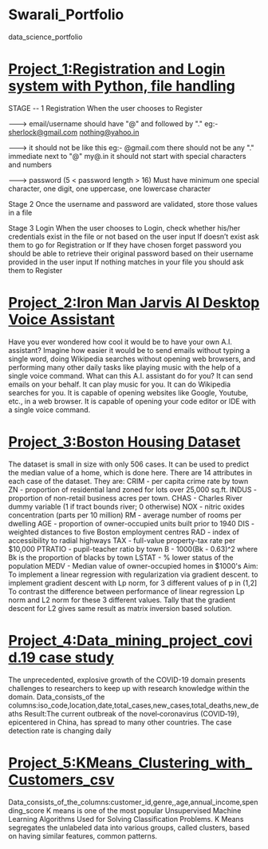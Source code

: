 # Swarali_Portfolio
data_science_portfolio
# [Project_1:Registration and Login system with Python, file handling](https://github.com/swarali0308/registration.py/blob/master/main.py)
STAGE -- 1 Registration When the user chooses to Register

---> email/username should have "@" and followed by "." eg:- sherlock@gmail.com nothing@yahoo.in

---> it should not be like this eg:- @gmail.com there should not be any "." immediate next to "@" my@.in it should not start with special characters and numbers

---> password (5 < password length > 16) Must have minimum one special character, one digit, one uppercase, one lowercase character

Stage 2 Once the username and password are validated, store those values in a file

Stage 3 Login When the user chooses to Login, check whether his/her credentials exist in the file or not based on the user input If doesn’t exist ask them to go for Registration or If they have chosen forget password you should be able to retrieve their original password based on their username provided in the user input If nothing matches in your file you should ask them to Register

# [Project_2:Iron Man Jarvis AI Desktop Voice Assistant](https://github.com/swarali0308/Desktop-Voice-Assistant.py/blob/master/main.py)
Have you ever wondered how cool it would be to have your own A.I. assistant? Imagine how easier it would be to send emails without typing a single word, doing Wikipedia searches without opening web browsers, and performing many other daily tasks like playing music with the help of a single voice command. What can this A.I. assistant do for you? It can send emails on your behalf. It can play music for you. It can do Wikipedia searches for you. It is capable of opening websites like Google, Youtube, etc., in a web browser. It is capable of opening your code editor or IDE with a single voice command.

# [Project_3:Boston Housing Dataset](https://github.com/swarali0308/machine-learning-LR-/blob/main/Boston%20Housing%20Dataset-LRGD.pdf)
The dataset is small in size with only 506 cases. It can be used to predict the median value of a home, which is done here. There are 14 attributes in each case of the dataset. They are: CRIM - per capita crime rate by town ZN - proportion of residential land zoned for lots over 25,000 sq.ft. INDUS - proportion of non-retail business acres per town. CHAS - Charles River dummy variable (1 if tract bounds river; 0 otherwise) NOX - nitric oxides concentration (parts per 10 million) RM - average number of rooms per dwelling AGE - proportion of owner-occupied units built prior to 1940 DIS - weighted distances to five Boston employment centres RAD - index of accessibility to radial highways TAX - full-value property-tax rate per $10,000 PTRATIO - pupil-teacher ratio by town B - 1000(Bk - 0.63)^2 where Bk is the proportion of blacks by town LSTAT - % lower status of the population MEDV - Median value of owner-occupied homes in $1000's Aim: To implement a linear regression with regularization via gradient descent. to implement gradient descent with Lp norm, for 3 different values of p in (1,2] To contrast the difference between performance of linear regression Lp norm and L2 norm for these 3 different values. Tally that the gradient descent for L2 gives same result as matrix inversion based solution.

# [Project_4:Data_mining_project_covid.19 case study](https://github.com/swarali0308/practice/blob/main/Data%20mining%20project(covid.csv).pdf)
The unprecedented, explosive growth of the COVID-19 domain presents challenges to researchers to keep up with research knowledge within the domain. Data_consists_of the columns:iso_code,location,date,total_cases,new_cases,total_deaths,new_deaths Result:The current outbreak of the novel‐coronavirus (COVID‐19), epicentered in China, has spread to many other countries. The case detection rate is changing daily

# [Project_5:KMeans_Clustering_with_Customers_csv](https://github.com/swarali0308/practice/blob/main/KMeans%20Clustering(Customers.csv).pdf)
Data_consists_of_the_columns:customer_id,genre,,age,annual_income,spending_score K means is one of the most popular Unsupervised Machine Learning Algorithms Used for Solving Classification Problems. K Means segregates the unlabeled data into various groups, called clusters, based on having similar features, common patterns.
